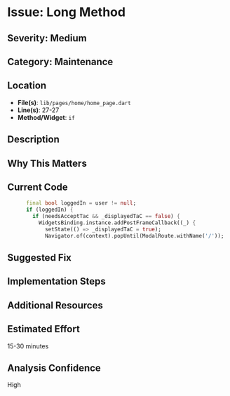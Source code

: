 # Issue: Long Method

## Severity: Medium

## Category: Maintenance

## Location
- **File(s)**: `lib/pages/home/home_page.dart`
- **Line(s)**: 27-27
- **Method/Widget**: `if`

## Description


## Why This Matters


## Current Code
```dart
      final bool loggedIn = user != null;
      if (loggedIn) {
        if (needsAcceptTac && _displayedTaC == false) {
          WidgetsBinding.instance.addPostFrameCallback((_) {
            setState(() => _displayedTaC = true);
            Navigator.of(context).popUntil(ModalRoute.withName('/'));
```

## Suggested Fix


## Implementation Steps


## Additional Resources


## Estimated Effort
15-30 minutes

## Analysis Confidence
High

